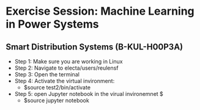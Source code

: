 # Exercise Session: Machine Learning in Power Systems
## Smart Distribution Systems (B-KUL-H00P3A)

* Step 1: Make sure you are working in Linux
* Step 2: Navigate to electa/users/reulensf
* Step 3: Open the terminal
* Step 4: Activate the virtual invironment: 
  * $source test2/bin/activate
* Step 5: open Jupyter notebook  in the virual invironemnet $
  * $source jupyter notebook
